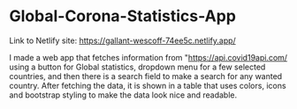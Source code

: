 # Global-Corona-Statistics-App
Link to Netlify site: https://gallant-wescoff-74ee5c.netlify.app/

I made a web app that fetches information from "https://api.covid19api.com/ using a button for Global statistics, dropdown menu for a few selected countries, and then
there is a search field to make a search for any wanted country. After fetching the data, it is shown in a table that uses colors, icons and bootstrap styling to make
the data look nice and readable.
